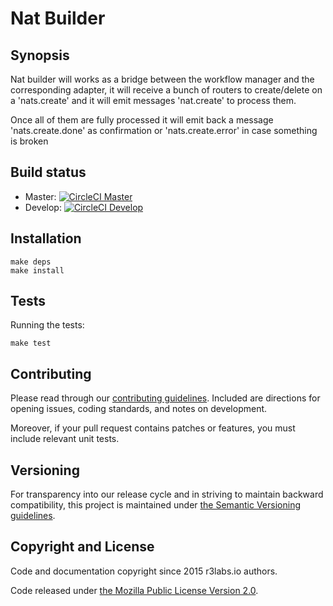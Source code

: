 # Nat Builder

## Synopsis

Nat builder will works as a bridge between the workflow manager and the corresponding adapter, it will receive a bunch of routers to create/delete on a 'nats.create' and it will emit messages 'nat.create' to process them.

Once all of them are fully processed it will emit back a message 'nats.create.done' as confirmation or 'nats.create.error' in case something is broken

## Build status

* Master: [![CircleCI Master](https://circleci.com/gh/ErnestIO/nat-builder/tree/master.svg?style=svg&circle-token=cc4c62fca2fde3caff70a0119f15b5b2e88b84f8)](https://circleci.com/gh/ErnestIO/nat-builder/tree/master)
* Develop: [![CircleCI Develop](https://circleci.com/gh/ErnestIO/nat-builder/tree/develop.svg?style=svg&circle-token=cc4c62fca2fde3caff70a0119f15b5b2e88b84f8)](https://circleci.com/gh/ErnestIO/nat-builder/tree/develop)


## Installation

```
make deps
make install
```


## Tests

Running the tests:
```
make test
```

## Contributing

Please read through our
[contributing guidelines](CONTRIBUTING.md).
Included are directions for opening issues, coding standards, and notes on
development.

Moreover, if your pull request contains patches or features, you must include
relevant unit tests.

## Versioning

For transparency into our release cycle and in striving to maintain backward
compatibility, this project is maintained under [the Semantic Versioning guidelines](http://semver.org/).

## Copyright and License

Code and documentation copyright since 2015 r3labs.io authors.

Code released under
[the Mozilla Public License Version 2.0](LICENSE).
